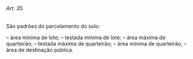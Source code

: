 
###### Art. 35
São padrões do parcelamento do solo:

– área mínima de lote;
– testada mínima de lote;
– área máxima de quarteirão;
– testada máxima de quarteirão;
– área mínima de quarteirão;
– área de destinação pública.
